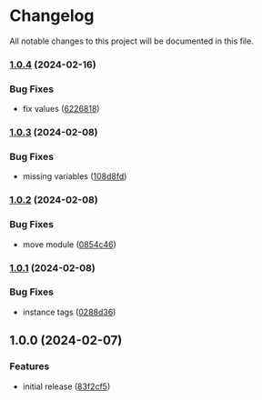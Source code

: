 # Changelog

All notable changes to this project will be documented in this file.

### [1.0.4](https://github.com/finisterra-io/terraform-aws-rds/compare/v1.0.3...v1.0.4) (2024-02-16)


### Bug Fixes

* fix values ([6226818](https://github.com/finisterra-io/terraform-aws-rds/commit/62268183c0dbe06d78fe7a83d47bdca34a68b613))

### [1.0.3](https://github.com/finisterra-io/terraform-aws-rds/compare/v1.0.2...v1.0.3) (2024-02-08)


### Bug Fixes

* missing variables ([108d8fd](https://github.com/finisterra-io/terraform-aws-rds/commit/108d8fd374e61d8cf9d13b404b3f5c9eda19fd2f))

### [1.0.2](https://github.com/finisterra-io/terraform-aws-rds/compare/v1.0.1...v1.0.2) (2024-02-08)


### Bug Fixes

* move module ([0854c46](https://github.com/finisterra-io/terraform-aws-rds/commit/0854c46b2e9cfeb7284c4296c251bf6eaa62c8bd))

### [1.0.1](https://github.com/finisterra-io/terraform-aws-rds/compare/v1.0.0...v1.0.1) (2024-02-08)


### Bug Fixes

* instance tags ([0288d36](https://github.com/finisterra-io/terraform-aws-rds/commit/0288d3676d4a9f60c978bfc7300cc77c73de7ffd))

## 1.0.0 (2024-02-07)


### Features

* initial release ([83f2cf5](https://github.com/finisterra-io/terraform-aws-rds/commit/83f2cf59cb2845da272ac82d608d12e2459012f3))
